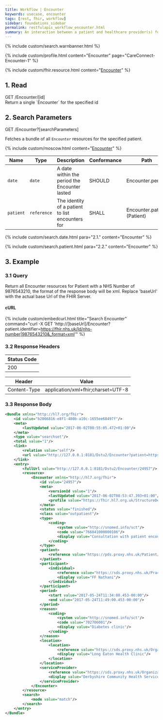 ```yaml
---
title: Workflow | Encounter
keywords: usecase, encounter
tags: [rest, fhir, workflow]
sidebar: foundations_sidebar
permalink: restfulapis_workflow_encounter.html
summary: An interaction between a patient and healthcare provider(s) for the purpose of providing healthcare service(s) or assessing the health status of a patient.
---
```

{% include custom/search.warnbanner.html %}

{% include custom/profile.html content="Encounter" page="CareConnect-Encounter-1" %}

{% include custom/fhir.resource.html content="[Encounter](https://www.hl7.org/fhir/DSTU2/encounter.html#search)" %}

## 1. Read ##

<div markdown="span" class="alert alert-success" role="alert">
GET /Encounter/[id]</div>
Return a single `Encounter` for the specified id

## 2. Search Parameters ##

<div markdown="span" class="alert alert-success" role="alert">
GET /Encounter?[searchParameters]</div>

Fetches a bundle of all `Encounter` resources for the specified patient.

{% include custom/moscow.html content="[Encounter](https://www.hl7.org/fhir/DSTU2/encounter.html#search)" %}

| Name | Type | Description | Conformance | Path |
|------|------|-------------|-------|------|
| `date` | `date` | A date within the period the Encounter lasted | SHOULD | Encounter.period |
| `patient` | `reference` | The identity of a patient to list encounters for | SHALL | Encounter.patient <br>(Patient) |

{% include custom/search.date.html para="2.1." content="Encounter" %}

{% include custom/search.patient.html para="2.2." content="Encounter" %}

## 3. Example ##

### 3.1 Query ###
Return all Encounter resources for Patient with a NHS Number of 9876543210, the format of the response body will be xml. Replace 'baseUrl' with the actual base Url of the FHIR Server.

#### cURL ####

{% include custom/embedcurl.html title="Search Encounter" command="curl -X GET  'http://[baseUrl]/Encounter?patient.identifier=https://fhir.nhs.uk/Id/nhs-number|9876543210&_format=xml'" %}

### 3.2 Response Headers ###

| Status Code |
|----------------|
|200 |

| Header | Value |
|-----------------|---------|
| Content-Type  | application/xml+fhir;charset=UTF-8 |

### 3.3 Response Body ###

```xml
<Bundle xmlns="http://hl7.org/fhir">
    <id value="b2866816-e8f1-480b-a10c-1655ee68497f"/>
    <meta>
        <lastUpdated value="2017-06-02T08:55:05.472+01:00"/>
    </meta>
    <type value="searchset"/>
    <total value="1"/>
    <link>
        <relation value="self"/>
        <url value="http://127.0.0.1:8181/Dstu2/Encounter?patient=https%3A%2F%2Fpds.proxy.nhs.uk%2FPatient%2F9876543210"/>
    </link>
    <entry>
        <fullUrl value="http://127.0.0.1:8181/Dstu2/Encounter/24957"/>
        <resource>
            <Encounter xmlns="http://hl7.org/fhir">
                <id value="24957"/>
                <meta>
                    <versionId value="1"/>
                    <lastUpdated value="2017-06-02T08:53:47.393+01:00"/>
                    <profile value="https://fhir.hl7.org.uk/StructureDefinition/CareConnect-Encounter-1"/>
                </meta>
                <status value="finished"/>
                <class value="outpatient"/>
                <type>
                    <coding>
                        <system value="http://snomed.info/sct"/>
                        <code value="766841000000106"/>
                        <display value="Consultation with patient encounter type (record artifact)"/>
                    </coding>
                </type>
                <patient>
                    <reference value="https://pds.proxy.nhs.uk/Patient/9876543210"/>
                </patient>
                <participant>
                    <individual>
                        <reference value="https://sds.proxy.nhs.uk/Practitioner/C5206458"/>
                        <display value="FF Nathani"/>
                    </individual>
                </participant>
                <period>
                    <start value="2017-05-24T11:34:00.453-00:00"/>
                    <end value="2017-05-24T11:49:00.453-00:00"/>
                </period>
                <reason>
                    <coding>
                        <system value="http://snomed.info/sct"/>
                        <code value="702706001"/>
                        <display value="Diabetes clinic"/>
                    </coding>
                </reason>
                <location>
                    <location>
                        <reference value="https://sds.proxy.nhs.uk/Organization/Location/RY8RK"/>
                        <display value="Long Eaton Health Clinic"/>
                    </location>
                </location>
                <serviceProvider>
                    <reference value="https://sds.proxy.nhs.uk/Organization/Organization/RY8"/>
                    <display value="Derbyshire Community Health Services NHS Foundation Trust"/>
                </serviceProvider>
            </Encounter>
        </resource>
        <search>
            <mode value="match"/>
        </search>
    </entry>
</Bundle>
```
